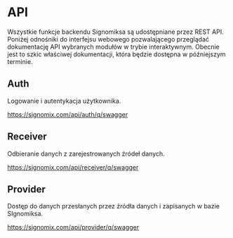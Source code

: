 # API

Wszystkie funkcje backendu Signomiksa są udostępniane przez REST API. Poniżej odnośniki do interfejsu webowego pozwalającego przeglądać dokumentację API wybranych modułów w trybie interaktywnym. Obecnie jest to szkic właściwej dokumentacji, która będzie dostępna  w późniejszym terminie.

## Auth
Logowanie i autentykacja użytkownika.

https://signomix.com/api/auth/q/swagger

## Receiver

Odbieranie danych z zarejestrowanych źródeł danych.

https://signomix.com/api/receiver/q/swagger

## Provider

Dostęp do danych przesłanych przez źródła danych i zapisanych w bazie SIgnomiksa.

https://signomix.com/api/provider/q/swagger